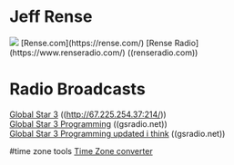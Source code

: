 # Jeff Rense
<img src="https://www.renseradio.com/JR-2b.jpg">  
[Rense.com](https://rense.com/)  
[Rense Radio](https://www.renseradio.com/) ((renseradio.com))  


# Radio Broadcasts
[Global Star 3](http://67.225.254.37:2146/index.html?sid=1) ((http://67.225.254.37:214/))  
[Global Star 3 Programming](http://www.gsradio.net/schedule/star-3.htm) ((gsradio.net))  
[Global Star 3 Programming updated i think](http://www.gsradio.net/help/m-f-star-3.htm) ((gsradio.net))  


#time zone tools
[Time Zone converter](https://24timezones.com/difference/mst/est)  